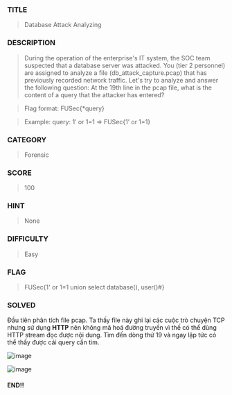 ### TITLE
>Database Attack Analyzing
### DESCRIPTION
> During the operation of the enterprise's IT system, the SOC team suspected that a database server was attacked. You (tier 2 personnel) are assigned to analyze a file (db_attack_capture.pcap) that has previously recorded network traffic. Let's try to analyze and answer the following question: At the 19th line in the pcap file, what is the content of a query that the attacker has entered?

>  Flag format: FUSec{*query}

> Example: query: 1’ or 1=1 => FUSec{1’ or 1=1}
### CATEGORY
>Forensic
### SCORE
>100
### HINT
>None
### DIFFICULTY
>Easy
### FLAG
>FUSec{1' or 1=1 union select database(), user()#}
### SOLVED
Đầu tiên phân tích file pcap. Ta thấy file này ghi lại các cuộc trò chuyện TCP nhưng sử dụng __HTTP__ nên không mã hoá đường truyền vì thế có thể dùng HTTP stream đọc được nội dung. Tìm đến dòng thứ 19 và ngay lập tức có thể thấy được cái query cần tìm.

![image](https://github.com/user-attachments/assets/bface3f4-2f81-4bee-98d0-80bfd7b52165)

![image](https://github.com/user-attachments/assets/93ae48c5-9aff-4dfd-9577-e9e3685a0d33)

#### END!!
